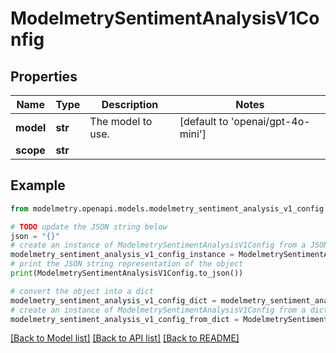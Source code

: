 # ModelmetrySentimentAnalysisV1Config


## Properties

Name | Type | Description | Notes
------------ | ------------- | ------------- | -------------
**model** | **str** | The model to use. | [default to 'openai/gpt-4o-mini']
**scope** | **str** |  | 

## Example

```python
from modelmetry.openapi.models.modelmetry_sentiment_analysis_v1_config import ModelmetrySentimentAnalysisV1Config

# TODO update the JSON string below
json = "{}"
# create an instance of ModelmetrySentimentAnalysisV1Config from a JSON string
modelmetry_sentiment_analysis_v1_config_instance = ModelmetrySentimentAnalysisV1Config.from_json(json)
# print the JSON string representation of the object
print(ModelmetrySentimentAnalysisV1Config.to_json())

# convert the object into a dict
modelmetry_sentiment_analysis_v1_config_dict = modelmetry_sentiment_analysis_v1_config_instance.to_dict()
# create an instance of ModelmetrySentimentAnalysisV1Config from a dict
modelmetry_sentiment_analysis_v1_config_from_dict = ModelmetrySentimentAnalysisV1Config.from_dict(modelmetry_sentiment_analysis_v1_config_dict)
```
[[Back to Model list]](../README.md#documentation-for-models) [[Back to API list]](../README.md#documentation-for-api-endpoints) [[Back to README]](../README.md)


